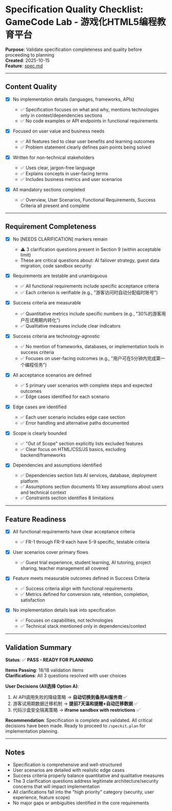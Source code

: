 # Specification Quality Checklist: GameCode Lab - 游戏化HTML5编程教育平台

**Purpose**: Validate specification completeness and quality before proceeding to planning  
**Created**: 2025-10-15  
**Feature**: [spec.md](../spec.md)

---

## Content Quality

- [x] No implementation details (languages, frameworks, APIs)
  - ✅ Specification focuses on what and why, mentions technologies only in context/dependencies sections
  - ✅ No code examples or API endpoints in functional requirements
  
- [x] Focused on user value and business needs
  - ✅ All features tied to clear user benefits and learning outcomes
  - ✅ Problem statement clearly defines pain points being solved
  
- [x] Written for non-technical stakeholders
  - ✅ Uses clear, jargon-free language
  - ✅ Explains concepts in user-facing terms
  - ✅ Includes business metrics and user scenarios
  
- [x] All mandatory sections completed
  - ✅ Overview, User Scenarios, Functional Requirements, Success Criteria all present and complete

---

## Requirement Completeness

- [x] No [NEEDS CLARIFICATION] markers remain
  - ⚠️ 3 clarification questions present in Section 9 (within acceptable limit)
  - These are critical questions about: AI failover strategy, guest data migration, code sandbox security
  
- [x] Requirements are testable and unambiguous
  - ✅ All functional requirements include specific acceptance criteria
  - ✅ Each criterion is verifiable (e.g., "游客访问时自动分配临时账号")
  
- [x] Success criteria are measurable
  - ✅ Quantitative metrics include specific numbers (e.g., "30%的游客用户在试用期内转化")
  - ✅ Qualitative measures include clear indicators
  
- [x] Success criteria are technology-agnostic
  - ✅ No mention of frameworks, databases, or implementation tools in success criteria
  - ✅ Focuses on user-facing outcomes (e.g., "用户可在5分钟内完成第一个编程任务")
  
- [x] All acceptance scenarios are defined
  - ✅ 5 primary user scenarios with complete steps and expected outcomes
  - ✅ Edge cases identified for each scenario
  
- [x] Edge cases are identified
  - ✅ Each user scenario includes edge case section
  - ✅ Error handling and alternative paths documented
  
- [x] Scope is clearly bounded
  - ✅ "Out of Scope" section explicitly lists excluded features
  - ✅ Clear focus on HTML/CSS/JS basics, excluding backend/frameworks
  
- [x] Dependencies and assumptions identified
  - ✅ Dependencies section lists AI services, database, deployment platform
  - ✅ Assumptions section documents 10 key assumptions about users and technical context
  - ✅ Constraints section identifies 8 limitations

---

## Feature Readiness

- [x] All functional requirements have clear acceptance criteria
  - ✅ FR-1 through FR-9 each have 5-9 specific, testable criteria
  
- [x] User scenarios cover primary flows
  - ✅ Guest trial experience, student learning, AI tutoring, project sharing, teacher management all covered
  
- [x] Feature meets measurable outcomes defined in Success Criteria
  - ✅ Success criteria align with functional requirements
  - ✅ Metrics defined for conversion rate, retention, completion, satisfaction
  
- [x] No implementation details leak into specification
  - ✅ Focuses on capabilities, not technologies
  - ✅ Technical stack mentioned only in dependencies/context

---

## Validation Summary

**Status**: ✅ **PASS - READY FOR PLANNING**

**Items Passing**: 18/18 validation items  
**Clarifications**: All 3 questions resolved with user choices

**User Decisions (All选择 Option A)**:
1. AI API调用失败的降级策略 → **自动切换到备用AI服务商** ✅
2. 游客试用期数据迁移机制 → **提前7天温和提醒+自动迁移数据** ✅
3. 代码沙盒安全隔离策略 → **iframe sandbox with restrictions** ✅

**Recommendation**: Specification is complete and validated. All critical decisions have been made. Ready to proceed to `/speckit.plan` for implementation planning.

---

## Notes

- Specification is comprehensive and well-structured
- User scenarios are detailed with realistic edge cases
- Success criteria properly balance quantitative and qualitative measures
- The 3 clarification questions address legitimate architecture/security concerns that will impact implementation
- All clarifications fall into the "high priority" category (security, user experience, feature scope)
- No major gaps or ambiguities identified in the core requirements

